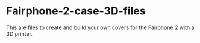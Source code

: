 # Fairphone-2-case-3D-files
This are files to create and build your own covers for the Fairphone 2 with a 3D printer.

